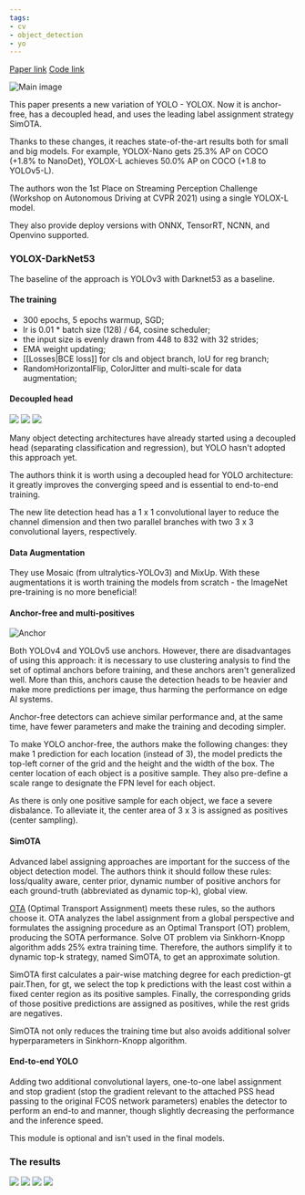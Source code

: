 ```yaml
---
tags:
- cv
- object_detection
- yo
---
```

[Paper link](https://arxiv.org/abs/2107.08430)
[Code link](https://github.com/Megvii-BaseDetection/YOLOX)

![Main image](https://andlukyane.com/images/paper_reviews/yolox/2021-07-23_16-06-47.jpg)

This paper presents a new variation of YOLO - YOLOX. Now it is anchor-free, has a decoupled head, and uses the leading label assignment strategy SimOTA.

Thanks to these changes, it reaches state-of-the-art results both for small and big models. For example, YOLOX-Nano gets 25.3% AP on COCO (+1.8% to NanoDet), YOLOX-L achieves 50.0% AP on COCO (+1.8 to YOLOv5-L).

The authors won the 1st Place on Streaming Perception Challenge (Workshop on Autonomous Driving at CVPR 2021) using a single YOLOX-L model.

They also provide deploy versions with ONNX, TensorRT, NCNN, and Openvino supported.

### YOLOX-DarkNet53

The baseline of the approach is YOLOv3 with Darknet53 as a baseline.

#### The training

* 300 epochs, 5 epochs warmup, SGD;
* lr is 0.01 * batch size (128) / 64, cosine scheduler;
* the input size is evenly drawn from 448 to 832 with 32 strides;
* EMA weight updating;
* [[Losses|BCE loss]] for cls and object branch, IoU for reg branch;
* RandomHorizontalFlip, ColorJitter and multi-scale for data augmentation;

#### Decoupled head

<div class="gallery" data-columns="3">
<img src="https://andlukyane.com/images/paper_reviews/yolox/2021-07-23_15-26-05.jpg">
<img src="https://andlukyane.com/images/paper_reviews/yolox/2021-07-23_15-34-10.jpg">
<img src="https://andlukyane.com/images/paper_reviews/yolox/2021-07-23_15-36-46.jpg">
</div>

Many object detecting architectures have already started using a decoupled head (separating classification and regression), but YOLO hasn't adopted this approach yet.

The authors think it is worth using a decoupled head for YOLO architecture: it greatly improves the converging speed and is essential to end-to-end training.

The new lite detection head has a 1 x 1 convolutional layer to reduce the channel dimension and then two parallel branches with two 3 x 3 convolutional layers, respectively.

#### Data Augmentation

They use Mosaic (from ultralytics-YOLOv3) and MixUp. With these augmentations it is worth training the models from scratch - the ImageNet pre-training is no more beneficial!

#### Anchor-free and multi-positives

![Anchor](https://andlukyane.com/images/paper_reviews/yolox/2021-07-23_15-39-45.jpg)

Both YOLOv4 and YOLOv5 use anchors. However, there are disadvantages of using this approach: it is necessary to use clustering analysis to find the set of optimal anchors before training, and these anchors aren't generalized well. More than this, anchors cause the detection heads to be heavier and make more predictions per image, thus harming the performance on edge AI systems.

Anchor-free detectors can achieve similar performance and, at the same time, have fewer parameters and make the training and decoding simpler.

To make YOLO anchor-free, the authors make the following changes: they make 1 prediction for each location (instead of 3), the model predicts the top-left corner of the grid and the height and the width of the box. The center location of each object is a positive sample. They also pre-define a scale range to designate the FPN level for each object.

As there is only one positive sample for each object, we face a severe disbalance. To alleviate it, the center area of 3 x 3 is assigned as positives (center sampling).

#### SimOTA

Advanced label assigning approaches are important for the success of the object detection model. The authors think it should follow these rules: loss/quality aware, center prior, dynamic number of positive anchors for each ground-truth (abbreviated as dynamic top-k), global view.

[OTA](https://arxiv.org/abs/2103.14259) (Optimal Transport Assignment) meets these rules, so the authors choose it. OTA analyzes the label assignment from a global perspective and formulates the assigning procedure as an Optimal Transport (OT) problem, producing the SOTA performance. Solve OT problem via Sinkhorn-Knopp algorithm adds 25% extra training time. Therefore, the authors simplify it to dynamic top-k strategy, named SimOTA, to get an approximate solution.

SimOTA first calculates a pair-wise matching degree for each prediction-gt pair.Then, for gt, we select the top k predictions with the least cost within a fixed center region as its positive samples. Finally, the corresponding grids of those positive predictions are assigned as positives, while the rest grids are negatives.

SimOTA not only reduces the training time but also avoids additional solver hyperparameters in Sinkhorn-Knopp algorithm. 

#### End-to-end YOLO

Adding two additional convolutional layers, one-to-one label assignment and stop gradient (stop the gradient relevant to the attached PSS head passing to the original FCOS network parameters) enables the detector to perform an end-to and manner, though slightly decreasing the performance and the inference speed.

This module is optional and isn't used in the final models.


### The results

<div class="gallery" data-columns="3">
<img src="https://andlukyane.com/images/paper_reviews/yolox/2021-07-23_16-02-47.jpg">
<img src="https://andlukyane.com/images/paper_reviews/yolox/2021-07-23_16-02-57.jpg">
<img src="https://andlukyane.com/images/paper_reviews/yolox/2021-07-23_16-03-06.jpg">
<img src="https://andlukyane.com/images/paper_reviews/yolox/2021-07-23_16-04-39.jpg">
</div>